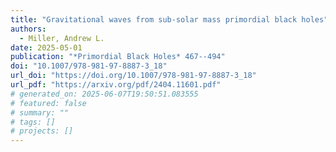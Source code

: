 ```yaml
---
title: "Gravitational waves from sub-solar mass primordial black holes"
authors:
  - Miller, Andrew L.
date: 2025-05-01
publication: "*Primordial Black Holes* 467--494"
doi: "10.1007/978-981-97-8887-3_18"
url_doi: "https://doi.org/10.1007/978-981-97-8887-3_18"
url_pdf: "https://arxiv.org/pdf/2404.11601.pdf"
# generated_on: 2025-06-07T19:50:51.083555
# featured: false
# summary: ""
# tags: []
# projects: []
---
```

